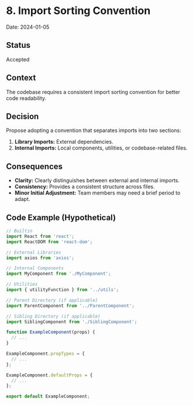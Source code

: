 # 8. Import Sorting Convention

Date: 2024-01-05

## Status

Accepted

## Context

The codebase requires a consistent import sorting convention for better code readability.

## Decision

Propose adopting a convention that separates imports into two sections:

1. **Library Imports:** External dependencies.
2. **Internal Imports:** Local components, utilities, or codebase-related files.

## Consequences

- **Clarity:** Clearly distinguishes between external and internal imports.
- **Consistency:** Provides a consistent structure across files.
- **Minor Initial Adjustment:** Team members may need a brief period to adapt.

## Code Example (Hypothetical)

```jsx
// Builtin
import React from 'react';
import ReactDOM from 'react-dom';

// External Libraries
import axios from 'axios';

// Internal Components
import MyComponent from './MyComponent';

// Utilities
import { utilityFunction } from '../utils';

// Parent Directory (if applicable)
import ParentComponent from '../ParentComponent';

// Sibling Directory (if applicable)
import SiblingComponent from './SiblingComponent';

function ExampleComponent(props) {
  // ...
}

ExampleComponent.propTypes = {
  // ...
};

ExampleComponent.defaultProps = {
  // ...
};

export default ExampleComponent;
```
